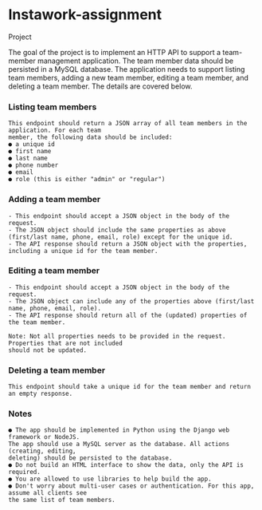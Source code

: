 # Instawork-assignment

Project

The goal of the project is to implement an HTTP API to support a team-member management
application. The team member data should be persisted in a MySQL database. The application
needs to support listing team members, adding a new team member, editing a team member,
and deleting a team member. The details are covered below.

### Listing team members
    This endpoint should return a JSON array of all team members in the application. For each team
    member, the following data should be included:
    ● a unique id
    ● first name
    ● last name
    ● phone number
    ● email
    ● role (this is either "admin" or "regular")

### Adding a team member
    - This endpoint should accept a JSON object in the body of the request.
    - The JSON object should include the same properties as above (first/last name, phone, email, role) except for the unique id. 
    - The API response should return a JSON object with the properties, including a unique id for the team member.

### Editing a team member
    - This endpoint should accept a JSON object in the body of the request. 
    - The JSON object can include any of the properties above (first/last name, phone, email, role).
    - The API response should return all of the (updated) properties of the team member.
    
    Note: Not all properties needs to be provided in the request. Properties that are not included
    should not be updated.

### Deleting a team member
    This endpoint should take a unique id for the team member and return an empty response.
    
### Notes
    ● The app should be implemented in Python using the Django web framework or NodeJS.
    The app should use a MySQL server as the database. All actions (creating, editing,
    deleting) should be persisted to the database.
    ● Do not build an HTML interface to show the data, only the API is required.
    ● You are allowed to use libraries to help build the app.
    ● Don't worry about multi-user cases or authentication. For this app, assume all clients see
    the same list of team members.

